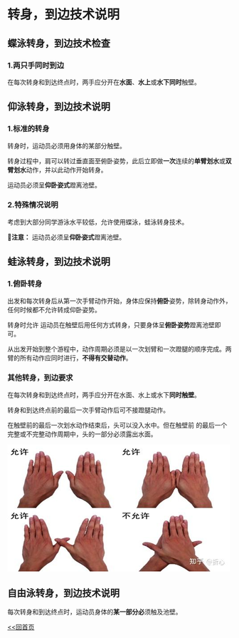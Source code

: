 # 转身，到边技术说明

## 蝶泳转身，到边技术检查

### 1.两只手同时到边

在每次转身和到达终点时，两手应分开在**水面**、**水上**或**水下同时**触壁。

## 仰泳转身，到边技术说明

### 1.标准的转身

转身时，运动员必须用身体的某部分触壁。

转身过程中，肩可以转过垂直面至俯卧姿势，此后立即做**一次**连续的**单臂划水**或**双臂划水**动作，并以此动作开始转身。

运动员必须呈**仰卧姿式**蹬离池壁。

### 2.特殊情况说明

考虑到大部分同学游泳水平较低，允许使用蝶泳，蛙泳转身技术。

👀️**注意：** 运动员必须呈**仰卧姿式**蹬离池壁。

## 蛙泳转身，到边技术说明

### 1.俯卧转身

出发和每次转身后从第一次手臂动作开始，身体应保持**俯卧**姿势，除转身动作外，任何时候都不允许转成仰卧姿势。

转身时允许 运动员在触壁后用任何方式转身，只要身体呈**俯卧姿势**蹬离池壁即可。

从出发开始到整个游程中，动作周期必须是以一次划臂和一次蹬腿的顺序完成。两臂的所有动作应同时进行，**不得有交替动作**。 

### 其他转身，到边要求

在每次转身和到达终点时，两手应分开在水面、水上或水下**同时触壁**。

转身和到达终点前的最后一次手臂动作后可不接蹬腿动作。

在触壁前的最后一次划水动作结束后，头可以没入水中。但在触壁前 的最后一个完整或不完整动作周期中，头的一部分必须露出水面。

![到边说明](img.png)

## 自由泳转身，到边技术说明

每次转身和到达终点时，运动员身体的**某一部分必**须触及池壁。

[<<回首页](README.md)